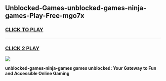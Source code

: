 
## Unblocked-Games-unblocked-games-ninja-games-Play-Free-mgo7x
<h3>
<a href="https://premium76.site?title=unblocked-games-ninja-games&ref=18A1">CLICK TO PLAY</a></h3>
<hr>

<h3>
<a href="https://premium76.site?title=unblocked-games-ninja-games&ref=18A1">CLICK 2 PLAY</a>
  
</h3>

<a href="https://premium76.site?title=unblocked-games-ninja-games&ref=18A1"><img src="https://clearcache.store/games.png"></a>


**unblocked-games-ninja-games games unblocked: Your Gateway to Fun and Accessible Online Gaming**

